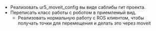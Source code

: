 - Реализовать ur5_moveit_config вы виде саблибы гит проекта.
- Переписать класс работы с роботом в приемлемый вид.
    - Реализовать нормальную работу с ROS клиентом, чтобы получать точки для перемещения и делать это через moveit 